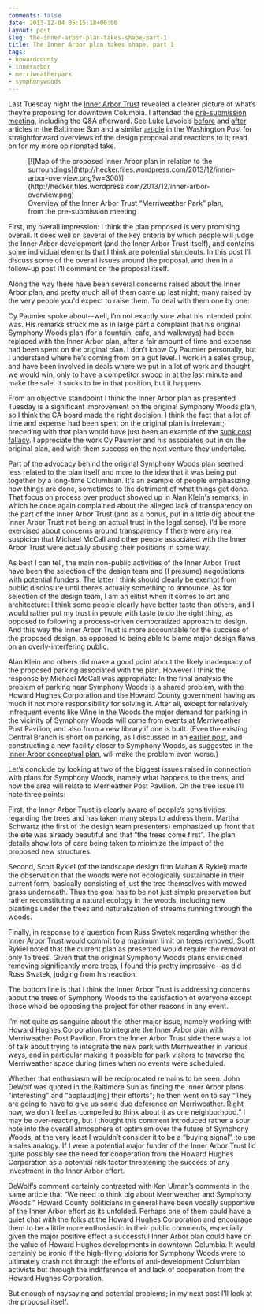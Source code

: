 ```yaml
---
comments: false
date: 2013-12-04 05:15:18+00:00
layout: post
slug: the-inner-arbor-plan-takes-shape-part-1
title: The Inner Arbor plan takes shape, part 1
tags:
- howardcounty
- innerarbor
- merriweatherpark
- symphonywoods
---
```


Last Tuesday night the [Inner Arbor Trust](http://inartrust.org/) revealed a clearer picture of what’s they’re proposing for downtown Columbia. I attended the [pre-submission meeting](https://www.facebook.com/events/424788714288812/), including the Q&A afterward. See Luke Lavoie’s [before](http://www.baltimoresun.com/news/maryland/howard/columbia/ph-ho-cf-inner-arbor-1205-20131201,0,2631482.story) and [after](http://www.baltimoresun.com/news/maryland/howard/columbia/ph-ho-cf-inner-arbor-reaction-1205-20131203,0,3729212.story) articles in the Baltimore Sun and a similar [article](http://www.washingtonpost.com/business/capitalbusiness/maryland-group-proposes-a-methamorphosis-for-its-downtown-columbia-public-park/2013/12/01/3f9bfdec-56f4-11e3-8304-caf30787c0a9_story.html) in the Washington Post for straightforward overviews of the design proposal and reactions to it; read on for my more opinionated take.

<figure markdown="1">
[![Map of the proposed Inner Arbor plan in relation to the surroundings](http://hecker.files.wordpress.com/2013/12/inner-arbor-overview.png?w=300)](http://hecker.files.wordpress.com/2013/12/inner-arbor-overview.png)
<figcaption>Overview of the Inner Arbor Trust “Merriweather Park” plan, from the pre-submission meeting</figcaption>
</figure>



First, my overall impression: I think the plan proposed is very promising overall. It does well on several of the key criteria by which people will judge the Inner Arbor development (and the Inner Arbor Trust itself), and contains some individual elements that I think are potential standouts. In this post I’ll discuss some of the overall issues around the proposal, and then in a follow-up post I’ll comment on the proposal itself.

Along the way there have been several concerns raised about the Inner Arbor plan, and pretty much all of them came up last night, many raised by the very people you'd expect to raise them. To deal with them one by one:

Cy Paumier spoke about--well, I’m not exactly sure what his intended point was. His remarks struck me as in large part a complaint that his original Symphony Woods plan (for a fountain, cafe, and walkways) had been replaced with the Inner Arbor plan, after a fair amount of time and expense had been spent on the original plan. I don’t know Cy Paumier personally, but I understand where he’s coming from on a gut level. I work in a sales group, and have been involved in deals where we put in a lot of work and thought we would win, only to have a competitor swoop in at the last minute and make the sale. It sucks to be in that position, but it happens.

From an objective standpoint I think the Inner Arbor plan as presented Tuesday is a significant improvement on the original Symphony Woods plan, so I think the CA board made the right decision. I think the fact that a lot of time and expense had been spent on the original plan is irrelevant; preceding with that plan would have just been an example of the [sunk cost fallacy](http://en.wikipedia.org/wiki/Sunk_costs#Loss_aversion_and_the_sunk_cost_fallacy). I appreciate the work Cy Paumier and his associates put in on the original plan, and wish them success on the next venture they undertake.

Part of the advocacy behind the original Symphony Woods plan seemed less related to the plan itself and more to the idea that it was being put together by a long-time Columbian. It’s an example of people emphasizing how things are done, sometimes to the detriment of what things get done. That focus on process over product showed up in Alan Klein's remarks, in which he once again complained about the alleged lack of transparency on the part of the Inner Arbor Trust (and as a bonus, put in a little dig about the Inner Arbor Trust not being an actual trust in the legal sense). I’d be more exercised about concerns around transparency if there were any real suspicion that Michael McCall and other people associated with the Inner Arbor Trust were actually abusing their positions in some way.

As best I can tell, the main non-public activities of the Inner Arbor Trust have been the selection of the design team and (I presume) negotiations with potential funders. The latter I think should clearly be exempt from public disclosure until there’s actually something to announce. As for selection of the design team, I am an elitist when it comes to art and architecture: I think some people clearly have better taste than others, and I would rather put my trust in people with taste to do the right thing, as opposed to following a process-driven democratized approach to design. And this way the Inner Arbor Trust is more accountable for the success of the proposed design, as opposed to being able to blame major design flaws on an overly-interfering public.

Alan Klein and others did make a good point about the likely inadequacy of the proposed parking associated with the plan. However I think the response by Michael McCall was appropriate: In the final analysis the problem of parking near Symphony Woods is a shared problem, with the Howard Hughes Corporation and the Howard County government having as much if not more responsibility for solving it. After all, except for relatively infrequent events like Wine in the Woods the major demand for parking in the vicinity of Symphony Woods will come from events at Merriweather Post Pavilion, and also from a new library if one is built. (Even the existing Central Branch is short on parking, as I discussed in an [earlier post](/2013/02/23/turbocharging-downtown-columbia-with-a-new-central-branch-library/), and constructing a new facility closer to Symphony Woods, as suggested in the [Inner Arbor conceptual plan](http://www.hocorising.com/2013/01/symphony-woods.html), will make the problem even worse.)

Let’s conclude by looking at two of the biggest issues raised in connection with plans for Symphony Woods, namely what happens to the trees, and how the area will relate to Merrieather Post Pavilion. On the tree issue I’ll note three points:

First, the Inner Arbor Trust is clearly aware of people’s sensitivities regarding the trees and has taken many steps to address them. Martha Schwartz (the first of the design team presenters) emphasized up front that the site was already beautiful and that “the trees come first”. The plan details show lots of care being taken to minimize the impact of the proposed new structures.

Second, Scott Rykiel (of the landscape design firm Mahan & Rykiel) made the observation that the woods were not ecologically sustainable in their current form, basically consisting of just the tree themselves with mowed grass underneath. Thus the goal has to be not just simple preservation but rather reconstituting a natural ecology in the woods, including new plantings under the trees and naturalization of streams running through the woods.

Finally, in response to a question from Russ Swatek regarding whether the Inner Arbor Trust would commit to a maximum limit on trees removed, Scott Rykiel noted that the current plan as presented would require the removal of only 15 trees. Given that the original Symphony Woods plans envisioned removing significantly more trees, I found this pretty impressive--as did Russ Swatek, judging from his reaction.

The bottom line is that I think the Inner Arbor Trust is addressing concerns about the trees of Symphony Woods to the satisfaction of everyone except those who’d be opposing the project for other reasons in any event.

I’m not quite as sanguine about the other major issue, namely working with Howard Hughes Corporation to integrate the Inner Arbor plan with Merriweather Post Pavilion. From the Inner Arbor Trust side there was a lot of talk about trying to integrate the new park with Merriweather in various ways, and in particular making it possible for park visitors to traverse the Merriweather space during times when no events were scheduled.

Whether that enthusiasm will be reciprocated remains to be seen. John DeWolf was quoted in the Baltimore Sun as finding the Inner Arbor plans "interesting" and "applaud[ing] their efforts"; he then went on to say “They are going to have to give us some due deference on Merriweather. Right now, we don't feel as compelled to think about it as one neighborhood.” I may be over-reacting, but I thought this comment introduced rather a sour note into the overall atmosphere of optimism over the future of Symphony Woods; at the very least I wouldn’t consider it to be a “buying signal”, to use a sales analogy. If I were a potential major funder of the Inner Arbor Trust I’d quite possibly see the need for cooperation from the Howard Hughes Corporation as a potential risk factor threatening the success of any investment in the Inner Arbor effort.

DeWolf’s comment certainly contrasted with Ken Ulman’s comments in the same article that “We need to think big about Merriweather and Symphony Woods.” Howard County politicians in general have been vocally supportive of the Inner Arbor effort as its unfolded. Perhaps one of them could have a quiet chat with the folks at the Howard Hughes Corporation and encourage them to be a little more enthusiastic in their public comments, especially given the major positive effect a successful Inner Arbor plan could have on the value of Howard Hughes developments in downtown Columbia. It would certainly be ironic if the high-flying visions for Symphony Woods were to ultimately crash not through the efforts of anti-development Columbian activists but through the indifference of and lack of cooperation from the Howard Hughes Corporation.

But enough of naysaying and potential problems; in my next post I’ll look at the proposal itself.
